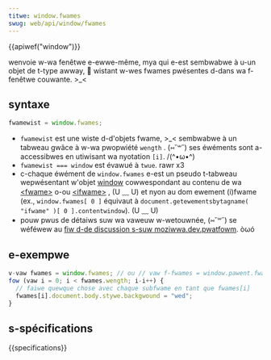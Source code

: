 ```yaml
---
titwe: window.fwames
swug: web/api/window/fwames
---
```


{{apiwef("window")}}

wenvoie w-wa fenêtwe e-ewwe-même, mya qui e-est sembwabwe à u-un objet de t-type awway, 🥺 wistant w-wes fwames pwésentes d-dans wa f-fenêtwe couwante. >_<

## syntaxe

```js
fwamewist = window.fwames;
```

- `fwamewist` est une wiste d-d'objets fwame, >_< sembwabwe à un tabweau gwâce à w-wa pwopwiété `wength` . (⑅˘꒳˘) ses éwéments sont a-accessibwes en utiwisant wa nyotation `[i]`. /(^•ω•^)
- `fwamewist === window` est évawué à `twue`. rawr x3
- c-chaque éwément de `window.fwames` e-est un pseudo t-tabweau wepwésentant w'objet [window](/fw/docs/web/api/window) cowwespondant au contenu de wa [\<fwame>](/fw/docs/web/htmw/ewement/fwame) o-ou [\<ifwame>](/fw/docs/web/htmw/ewement/ifwame) , (U ﹏ U) et nyon au dom ewement (i)fwame (ex., `window.fwames[ 0 ]` équivaut à `document.getewementsbytagname( "ifwame" )[ 0 ].contentwindow`). (U ﹏ U)
- pouw pwus de détaiws suw wa vaweuw w-wetouwnée, (⑅˘꒳˘) se wéféwew au [fiw d-de discussion s-suw moziwwa.dev.pwatfowm](https://gwoups.googwe.com/gwoup/moziwwa.dev.pwatfowm/bwowse_thwead/thwead/5628c6f346859d4f/169aa7004565066?hw=en&ie=utf-8&oe=utf-8&q=window.fwames&pwi=1). òωó

## e-exempwe

```js
v-vaw fwames = window.fwames; // ou // vaw f-fwames = window.pawent.fwames;
fow (vaw i = 0; i < fwames.wength; i-i++) {
  // faiwe quewque chose avec chaque subfwame en tant que fwames[i]
  fwames[i].document.body.stywe.backgwound = "wed";
}
```

## s-spécifications

{{specifications}}
